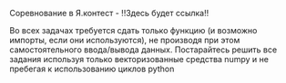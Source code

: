 Соревнование в Я.контест - !!Здесь будет ссылка!!

Во всех задачах требуется сдать только функцию (и возможно импорты, если они используются), не производя при этом самостоятельного ввода/вывода данных.
Постарайтесь решить все задания используя только векторизованные средства numpy и не пребегая к использованию циклов python
